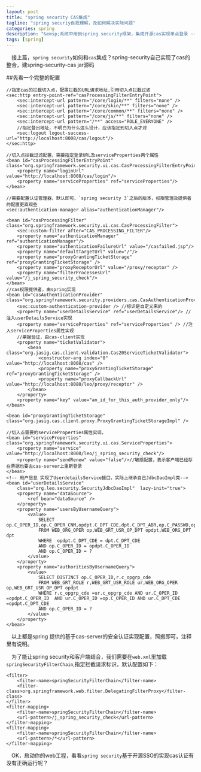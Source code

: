 ```yaml
---
layout: post
title: "spring security CAS集成"
tagline: "spring securiy自我理解，及如何解决实际问题"
categories: spring
description: "&emsp;系统中用到spring security框架，集成开源cas实现单点登录 -- CAS集成"
tags: [spring] 
---
```

&emsp;接上篇，`spring security`如何和`cas`集成？spring-security自己实现了cas的整合，建spring-security-cas jar源码

<!-- more -->

##先看一个完整的配置
	
	//指定cas的拦截切入点，配置拦截的URL请求地址,引用切入点拦截过滤
	<sec:http entry-point-ref="casProcessingFilterEntryPoint">
    	<sec:intercept-url pattern="/core/login/**" filters="none" />
		<sec:intercept-url pattern="/core/skin/**" filters="none" />
		<sec:intercept-url pattern="/core/common/**" filters="none" />
		<sec:intercept-url pattern="/core/js/**" filters="none" />		
		<sec:intercept-url pattern="/**" access="ROLE_EVERYONE" />
		//指定登出地址，不明白为什么这么设计，应该指定到切入点才对
        <sec:logout logout-success-url="http://localhost:8008/cas/logout"/>
    </sec:http>

    //切入点拦截过滤配置，需要指定登录URL及serviceProperties两个属性
    <bean id="casProcessingFilterEntryPoint" class="org.springframework.security.ui.cas.CasProcessingFilterEntryPoint">
        <property name="loginUrl" value="http://localhost:8008/cas/login"/>
        <property name="serviceProperties" ref="serviceProperties"/>
    </bean>

    //需要配置认证管理器，默认即可，`spring security 3`之后的版本，权限管理及提供者的配置更直观些
    <sec:authentication-manager alias="authenticationManager"/>

    <bean id="casProcessingFilter" class="org.springframework.security.ui.cas.CasProcessingFilter">
        <sec:custom-filter after="CAS_PROCESSING_FILTER"/>
        <property name="authenticationManager" ref="authenticationManager"/>
        <property name="authenticationFailureUrl" value="/casfailed.jsp"/>
        <property name="defaultTargetUrl" value="/"/>
        <property name="proxyGrantingTicketStorage" ref="proxyGrantingTicketStorage" />
        <property name="proxyReceptorUrl" value="/proxy/receptor" />
        <property name="filterProcessesUrl" value="/j_spring_security_check"/>
    </bean>
    //cas权限提供者，由spring实现
    <bean id="casAuthenticationProvider" class="org.springframework.security.providers.cas.CasAuthenticationProvider">
        <sec:custom-authentication-provider /> //标识是自定义来的
        <property name="userDetailsService" ref="userDetailsService"/> //注入userDetailsService实现
        <property name="serviceProperties" ref="serviceProperties" /> //注入serviceProperties属性实现
        //票据验证，由cas-client实现
        <property name="ticketValidator">
            <bean class="org.jasig.cas.client.validation.Cas20ServiceTicketValidator">
                <constructor-arg index="0" value="http://localhost:8008/cas" />
                <property name="proxyGrantingTicketStorage" ref="proxyGrantingTicketStorage" />
                <property name="proxyCallbackUrl" value="http://localhost:8080/leo/proxy/receptor" />
            </bean>
        </property>
        <property name="key" value="an_id_for_this_auth_provider_only"/>
    </bean>

    <bean id="proxyGrantingTicketStorage" class="org.jasig.cas.client.proxy.ProxyGrantingTicketStorageImpl" />

    //切入点需要的serviceProperties属性实现，
    <bean id="serviceProperties" class="org.springframework.security.ui.cas.ServiceProperties">
        <property name="service" value="http://localhost:8008/leo/j_spring_security_check"/>
        <property name="sendRenew" value="false"/>//敏感配置，表示客户端已经存在票据也要去cas-server上重新登录
    </bean>
    <!-- 用户信息 实现了UserdetailsService接口，实际上继承自己JdbcDaoImpl类-->
    <bean id="userDetailsService"
        class="org.leo.security.SecurityJdbcDaoImpl"  lazy-init="true">
        <property name="dataSource">
            <ref bean="dataSource" />
        </property>
        <property name="usersByUsernameQuery">
            <value>
                SELECT op.C_OPER_ID,op.C_OPER_CNM,opdpt.C_DPT_CDE,dpt.C_DPT_ABR,op.C_PASSWD,op.C_IS_VALID,op.C_OP_DIFF,op.C_DPT_DIFF,op.C_PRD_DIFF,op.C_DPT_PERM,dpt.C_DPT_REL_CDE,dpt.N_DPT_LEVL,op.C_REL_CDE,op.C_SRC,dpt.C_DPT_DISP_CDE,dpt.C_DPT_OUT_CDE
                FROM WEB_ORG_OPER op,WEB_GRT_USR_OP_DPT opdpt,WEB_ORG_DPT dpt
                WHERE  opdpt.C_DPT_CDE = dpt.C_DPT_CDE
                AND op.C_OPER_ID = opdpt.C_OPER_ID
                AND op.C_OPER_ID = ?
            </value>
        </property>
        <property name="authoritiesByUsernameQuery">
            <value>
                SELECT DISTINCT op.C_OPER_ID,r.c_opgrp_cde
				FROM WEB_GRT_ROLE r,WEB_GRT_USR_ROLE ur,WEB_ORG_OPER op,WEB_GRT_USR_OP_DPT opdpt
				WHERE r.c_opgrp_cde =ur.c_opgrp_cde AND ur.C_OPER_ID =opdpt.C_OPER_ID  AND ur.C_OPER_ID =op.C_OPER_ID AND ur.C_DPT_CDE =opdpt.C_DPT_CDE 
				AND op.C_OPER_ID = ?
            </value>
        </property>
    </bean>

&emsp;以上都是spring 提供的基于cas-server的安全认证实现配置，照搬即可，注释里有说明。

&emsp;为了能让spring security和客户端结合，我们需要在`web.xml`里加载`springSecurityFilterChain`,指定拦截请求标识，默认配置如下：  
    
    <filter>
        <filter-name>springSecurityFilterChain</filter-name>
        <filter-class>org.springframework.web.filter.DelegatingFilterProxy</filter-class>
    </filter>
    <filter-mapping>
        <filter-name>springSecurityFilterChain</filter-name>
        <url-pattern>/j_spring_security_check</url-pattern>
    </filter-mapping>
    <filter-mapping>
        <filter-name>springSecurityFilterChain</filter-name>
        <url-pattern>/*</url-pattern>
    </filter-mapping>

&emsp;OK，启动你的web工程，看看`spring security`基于开源SSO的实现cas认证有没有正确运行呢？